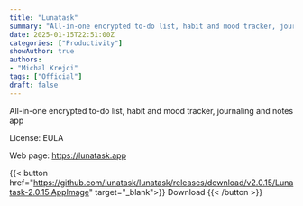 ```yaml
---
title: "Lunatask"
summary: "All-in-one encrypted to-do list, habit and mood tracker, journaling and notes app"
date: 2025-01-15T22:51:00Z
categories: ["Productivity"]
showAuthor: true
authors:
- "Michal Krejci"
tags: ["Official"]
draft: false
---
```


All-in-one encrypted to-do list, habit and mood tracker, journaling and notes app

License: EULA

Web page: <https://lunatask.app>  

{{< button href="<https://github.com/lunatask/lunatask/releases/download/v2.0.15/Lunatask-2.0.15.AppImage>" target="_blank">}}
Download
{{< /button >}}
